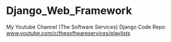 # Django_Web_Framework
My Youtube Channel (The Software Services) Django Code Repo www.youtube.com/c/thesoftwareservices/playlists

